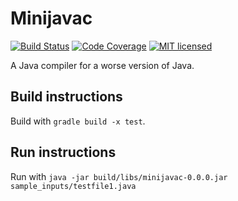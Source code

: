 # Minijavac

[![Build Status](https://img.shields.io/travis/aj-michael/minijavac.svg)](https://travis-ci.org/aj-michael/minijavac)
[![Code Coverage](https://img.shields.io/codecov/c/github/aj-michael/minijavac.svg)](https://codecov.io/github/aj-michael/minijavac)
[![MIT licensed](https://img.shields.io/badge/license-MIT-blue.svg)](https://raw.githubusercontent.com/aj-michael/minijavac/master/LICENSE)

A Java compiler for a worse version of Java.

## Build instructions

Build with `gradle build -x test`.

## Run instructions

Run with `java -jar build/libs/minijavac-0.0.0.jar sample_inputs/testfile1.java`
